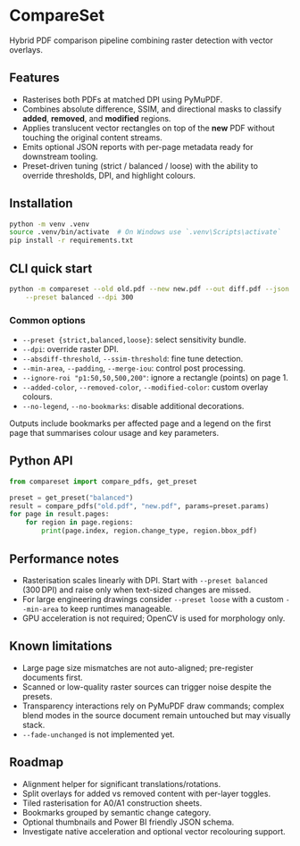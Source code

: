 # CompareSet

Hybrid PDF comparison pipeline combining raster detection with vector overlays.

## Features
- Rasterises both PDFs at matched DPI using PyMuPDF.
- Combines absolute difference, SSIM, and directional masks to classify **added**,
  **removed**, and **modified** regions.
- Applies translucent vector rectangles on top of the **new** PDF without
  touching the original content streams.
- Emits optional JSON reports with per-page metadata ready for downstream
  tooling.
- Preset-driven tuning (strict / balanced / loose) with the ability to override
  thresholds, DPI, and highlight colours.

## Installation
```bash
python -m venv .venv
source .venv/bin/activate  # On Windows use `.venv\Scripts\activate`
pip install -r requirements.txt
```

## CLI quick start
```bash
python -m compareset --old old.pdf --new new.pdf --out diff.pdf --json diff.json \
    --preset balanced --dpi 300
```

### Common options
- `--preset {strict,balanced,loose}`: select sensitivity bundle.
- `--dpi`: override raster DPI.
- `--absdiff-threshold`, `--ssim-threshold`: fine tune detection.
- `--min-area`, `--padding`, `--merge-iou`: control post processing.
- `--ignore-roi "p1:50,50,500,200"`: ignore a rectangle (points) on page 1.
- `--added-color`, `--removed-color`, `--modified-color`: custom overlay colours.
- `--no-legend`, `--no-bookmarks`: disable additional decorations.

Outputs include bookmarks per affected page and a legend on the first page that
summarises colour usage and key parameters.

## Python API
```python
from compareset import compare_pdfs, get_preset

preset = get_preset("balanced")
result = compare_pdfs("old.pdf", "new.pdf", params=preset.params)
for page in result.pages:
    for region in page.regions:
        print(page.index, region.change_type, region.bbox_pdf)
```

## Performance notes
- Rasterisation scales linearly with DPI. Start with `--preset balanced`
  (300 DPI) and raise only when text-sized changes are missed.
- For large engineering drawings consider `--preset loose` with a custom
  `--min-area` to keep runtimes manageable.
- GPU acceleration is not required; OpenCV is used for morphology only.

## Known limitations
- Large page size mismatches are not auto-aligned; pre-register documents first.
- Scanned or low-quality raster sources can trigger noise despite the presets.
- Transparency interactions rely on PyMuPDF draw commands; complex blend modes
  in the source document remain untouched but may visually stack.
- `--fade-unchanged` is not implemented yet.

## Roadmap
- Alignment helper for significant translations/rotations.
- Split overlays for added vs removed content with per-layer toggles.
- Tiled rasterisation for A0/A1 construction sheets.
- Bookmarks grouped by semantic change category.
- Optional thumbnails and Power BI friendly JSON schema.
- Investigate native acceleration and optional vector recolouring support.
